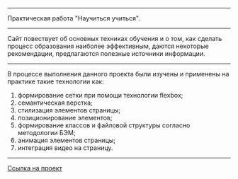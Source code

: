 ----
Практическая работа "Научиться учиться".

----
Сайт повествует об основных техниках обучения и о том, как сделать процесс образования наиболее эффективным, даются некоторые рекомендации, предлагаются полезные источники информации.

----
В процессе выполнения данного проекта были изучены и применены на практике такие технологии как:

1. формирование сетки при помощи технологии flexbox;
2. семантическая верстка;
3. стилизация элементов страницы;
4. позиционирование элементов;
5. формирование классов и файловой структуры согласно методологии БЭМ;
6. анимация элементов страницы;
7. интеграция видео на страницу.

----
[Ссылка на проект](https://alex-andreev-webme.github.io/how-to-learn/ "How to learn")